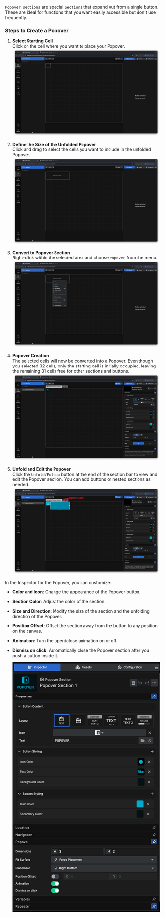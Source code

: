 `Popover sections` are special `Sections` that expand out from a single button. These are ideal for functions that you want easily accessible but don't use frequently.

### Steps to Create a Popover

1. **Select Starting Cell**  
   Click on the cell where you want to place your Popover.  
   ![Popover](images/popover/popover_1.png)

2. **Define the Size of the Unfolded Popover**  
   Click and drag to select the cells you want to include in the unfolded Popover.  
   ![Popover](images/popover/popover_2.png)

3. **Convert to Popover Section**  
   Right-click within the selected area and choose `Popover` from the menu.  
   ![Popover](images/popover/popover_3.png)

4. **Popover Creation**  
   The selected cells will now be converted into a Popover. Even though you selected 32 cells, only the starting cell is initially occupied, leaving the remaining 31 cells free for other sections and buttons.  
   ![Popover](images/popover/popover_4.png)

5. **Unfold and Edit the Popover**  
   Click the `Unfold/Foldup` button at the end of the section bar to view and edit the Popover section. You can add buttons or nested sections as needed.  
   ![Popover](images/popover/popover_5.png)

In the Inspector for the Popover, you can customize:  
- **Color and Icon**: Change the appearance of the Popover button.  
- **Section Color**: Adjust the color of the section.  
- **Size and Direction**: Modify the size of the section and the unfolding direction of the Popover.
- **Position Offset**: Offset the section away from the button to any position on the canvas. 
- **Animation**: Turn the open/close animation on or off.
- **Dismiss on click**: Automatically close the Popover section after you push a button inside it.
   
   ![Popover Inspector](images/popover/popover_inspector.png)